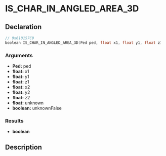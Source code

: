 # IS_CHAR_IN_ANGLED_AREA_3D

## Declaration
```cpp
// 0x610157C9
boolean IS_CHAR_IN_ANGLED_AREA_3D(Ped ped, float x1, float y1, float z1, float x2, float y2, float z2, float unknown, boolean unknownFalse);
```

### Arguments
- **Ped:** ped
- **float:** x1
- **float:** y1
- **float:** z1
- **float:** x2
- **float:** y2
- **float:** z2
- **float:** unknown
- **boolean:** unknownFalse

### Results
- **boolean**

## Description
